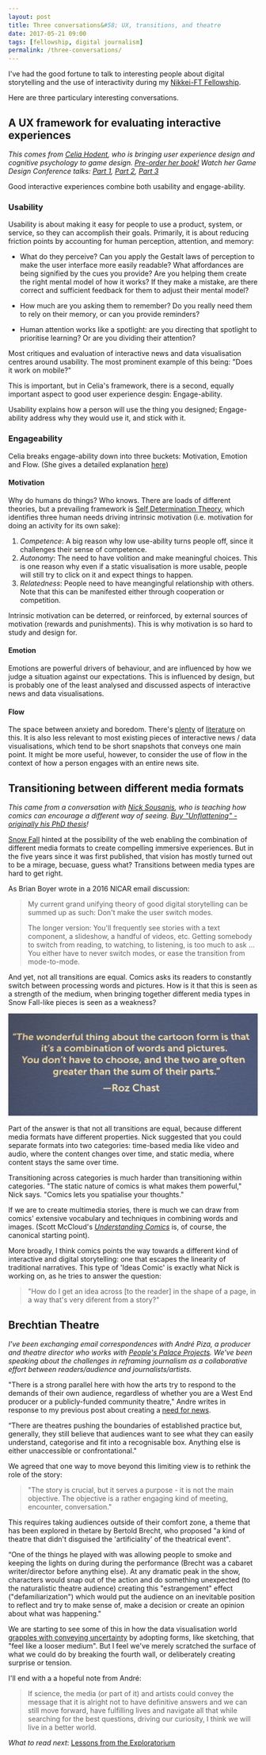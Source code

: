 ```yaml
---
layout: post
title: Three conversations&#58; UX, transitions, and theatre
date: 2017-05-21 09:00
tags: [fellowship, digital journalism]
permalink: /three-conversations/
---
```

I've had the good fortune to talk to interesting people about digital storytelling and the use of interactivity during my [Nikkei-FT Fellowship](/fellowship/).

Here are three particulary interesting conversations. 

## A UX framework for evaluating interactive experiences

_This comes from [Celia Hodent](http://celiahodent.com/), who is bringing user experience design and cognitive psychology to game design. [Pre-order her book!](https://www.amazon.com/Gamers-Brain-Neuroscience-Impact-Design/dp/1498775500/ref=sr_1_1?s=books&ie=UTF8&qid=1488480359&sr=1-1) Watch her Game Design Conference talks: [Part 1](http://celiahodent.com/the-gamers-brain/), [Part 2](http://celiahodent.com/the-gamers-brain-part-2-gdc16/), [Part 3](http://celiahodent.com/gamers-brain-part-3-ux-engagement-immersion-retention-gdc17-talk/)_

Good interactive experiences combine both usability and engage-ability.

### Usability

Usability is about making it easy for people to use a product, system, or service, so they can accomplish their goals. Primarily, it is about reducing friction points by accounting for human perception, attention, and memory: 

- What do they perceive? Can you apply the Gestalt laws of perception to make the user interface more easily readable? What affordances are being signified by the cues you provide? Are you helping them create the right mental model of how it works? If they make a mistake, are there correct and sufficient feedback for them to adjust their mental model?

- How much are you asking them to remember? Do you really need them to rely on their memory, or can you provide reminders?

- Human attention works like a spotlight: are you directing that spotlight to prioritise learning? Or are you dividing their attention?

Most critiques and evaluation of interactive news and data visualisation centres around usability. The most prominent example of this being: "Does it work on mobile?"

This is important, but in Celia's framework, there is a second, equally important aspect to good user experience desgin: Engage-ability. 

Usability explains how a person will use the thing you designed; Engage-ability address why they would use it, and stick with it.

### Engageability

Celia breaks engage-ability down into three buckets: Motivation, Emotion and Flow. (She gives a detailed explanation [here](http://celiahodent.com/gamers-brain-part-3-ux-engagement-immersion-retention-gdc17-talk/))

#### Motivation

Why do humans do things? Who knows. There are loads of different theories, but a prevailing framework is [Self Determination Theory](https://en.wikipedia.org/wiki/Self-determination_theory), which identifies three human needs driving intrinsic motivation (i.e. motivation for doing an activity for its own sake):

1. *Competence*: A big reason why low use-ability turns people off, since it challenges their sense of competence.
2. *Autonomy*: The need to have volition and make meaningful choices. This is one reason why even if a static visualisation is more usable, people will still try to click on it and expect things to happen.
3. *Relatedness*: People need to have meangingful relationship with others. Note that this can be manifested either through cooperation or competition.

Intrinsic motivation can be deterred, or reinforced, by external sources of motivation (rewards and punishments). This is why motivation is so hard to study and design for.

#### Emotion  

Emotions are powerful drivers of behaviour, and are influenced by how we judge a situation against our expectations. This is influenced by design, but is probably one of the least analysed and discussed aspects of interactive news and data visualisations.

#### Flow

The space between anxiety and boredom. There's [plenty](https://www.ted.com/talks/mihaly_csikszentmihalyi_on_flow) of [literature](https://www.theoryoffun.com/) on this. It is also less relevant to most existing pieces of interactive news / data visualisations, which tend to be short snapshots that conveys one main point. It might be more useful, however, to consider the use of flow in the context of how a person engages with an entire news site.

## Transitioning between different media formats

_This came from a conversation with [Nick Sousanis](http://spinweaveandcut.com/), who is teaching how comics can encourage a different way of seeing. [Buy "Unflattening" - originally his PhD thesis](http://www.hup.harvard.edu/catalog.php?isbn=9780674744431)!_

[Snow Fall](http://www.nytimes.com/projects/2012/snow-fall/#/?part=tunnel-creek) hinted at the possibility of the web enabling the combination of different media formats to create compelling immersive experiences. But in the five years since it was first published, that vision has mostly turned out to be a mirage, becuase, guess what? Transitions between media types are hard to get right.

As Brian Boyer wrote in a 2016 NICAR email discussion:

> My current grand unifying theory of good digital storytelling can be summed up as such: Don't make the user switch modes.
> 
> The longer version: You'll frequently see stories with a text component, a slideshow, a handful of videos, etc. Getting somebody to
switch from reading, to watching, to listening, is too much to ask &hellip; You either have to never switch modes, or ease the transition from mode-to-mode.

And yet, not all transitions are equal. Comics asks its readers to constantly switch between processing words and pictures. How is it that this is seen as a strength of the medium, when bringing together different media types in Snow Fall-like pieces is seen as a weakness?

![](/images/roz_chast.jpg)

Part of the answer is that not all transitions are equal, because different media formats have different properties. Nick suggested that you could separate formats into two categories: time-based media like video and audio, where the content changes over time, and static media, where content stays the same over time. 

Transitioning across categories is much harder than transitioning within categories. "The static nature of comics is what makes them powerful," Nick says. "Comics lets you spatialise your thoughts."  

If we are to create multimedia stories, there is much we can draw from comics' extensive vocabulary and techniques in combining words and images. (Scott McCloud's [_Understanding Comics_](http://scottmccloud.com/2-print/1-uc/) is, of course, the canonical starting point).

More broadly, I think comics points the way towards a different kind of interactive and digital storytelling: one that escapes the linearity of traditional narratives. This type of 'Ideas Comic' is exactly what Nick is working on, as he tries to answer the question: 

> "How do I get an idea across [to the reader] in the shape of a page, in a way that's very diferent from a story?"

## Brechtian Theatre

_I've been exchanging email correspondences with André Piza, a producer and theatre director who works with [People's Palace Projects](http://www.peoplespalaceprojects.org.uk/en/staff/andre-piza/). We've been speaking about the challenges in reframing journalism as a collaborative effort between readers/audience and journalists/artists._

"There is a strong parallel here with how the arts try to respond to the demands of their own audience, regardless of whether you are a West End producer or a publicly-funded community theatre," Andre writes in response to my previous post about creating a [need for news](/need-for-news/). 

“There are theatres pushing the boundaries of established practice but, generally, they still believe that audiences want to see what they can easily understand, categorise and fit into a recognisable box. Anything else is either unaccessible or confrontational."

We agreed that one way to move beyond this limiting view is to rethink the role of the story: 

> "The story is crucial, but it serves a purpose - it is not the main objective. The objective is a rather engaging kind of meeting, encounter, conversation."

This requires taking audiences outside of their comfort zone, a theme that has been explored in thetare by Bertold Brecht, who proposed "a kind of theatre that didn't disguised the 'artificiality' of the theatrical event". 

“One of the things he played with was allowing people to smoke and keeping the lights on during during the performance (Brecht was a cabaret writer/director before anything else). At any dramatic peak in the show, characters would snap out of the action and do something unexpected (to the naturalistic theatre audience) creating this "estrangement" effect ("defamiliarization") which would put the audience on an inevitable position to reflect and try to make sense of, make a decision or create an opinion about what was happening."

We are starting to see some of this in how the data visualisation world [grapples with conveying uncertainty](https://youtu.be/0L1tGo-DvD0?t=18m7s) by adopting forms, like sketching, that "feel like a looser medium". But I feel we've merely scratched the surface of what we could do by breaking the fourth wall, or deliberately creating surprise or tension.

I'll end with a a hopeful note from André:

> If science, the media (or part of it) and artists could convey the message that it is alright not to have definitive answers and we can still move forward, have fulfilling lives and navigate all that while searching for the best questions, driving our curiosity, I think we will live in a better world.

*What to read next*: [Lessons from the Exploratorium](/exploratorium/)

